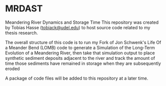 # MRDAST
Meandering River Dynamics and Storage Time
This repository was created by Tobias Hasse (tobiack@udel.edu) to host source code related to my thesis research.

The overall structure of this code is to run my Fork of Jon Schwenk's Life Of a Meander Bend (LOMB) code to generate a Simulation of the Long-Term Evolution of a Meandering River, then take that simulation output to place synthetic sediment deposits adjacent to the river and track the amount of time those sediments have remained in storage when they are subsequently eroded

A package of code files will be added to this repository at a later time.
